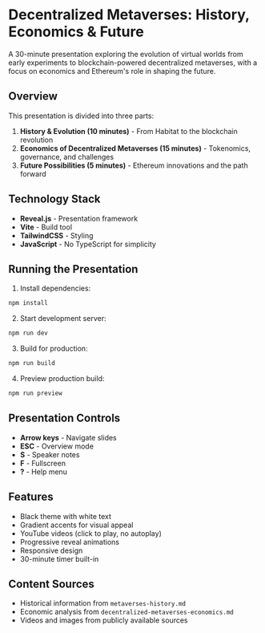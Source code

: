 # Decentralized Metaverses: History, Economics & Future

A 30-minute presentation exploring the evolution of virtual worlds from early experiments to blockchain-powered decentralized metaverses, with a focus on economics and Ethereum's role in shaping the future.

## Overview

This presentation is divided into three parts:

1. **History & Evolution (10 minutes)** - From Habitat to the blockchain revolution
2. **Economics of Decentralized Metaverses (15 minutes)** - Tokenomics, governance, and challenges
3. **Future Possibilities (5 minutes)** - Ethereum innovations and the path forward

## Technology Stack

- **Reveal.js** - Presentation framework
- **Vite** - Build tool
- **TailwindCSS** - Styling
- **JavaScript** - No TypeScript for simplicity

## Running the Presentation

1. Install dependencies:
```bash
npm install
```

2. Start development server:
```bash
npm run dev
```

3. Build for production:
```bash
npm run build
```

4. Preview production build:
```bash
npm run preview
```

## Presentation Controls

- **Arrow keys** - Navigate slides
- **ESC** - Overview mode
- **S** - Speaker notes
- **F** - Fullscreen
- **?** - Help menu

## Features

- Black theme with white text
- Gradient accents for visual appeal
- YouTube videos (click to play, no autoplay)
- Progressive reveal animations
- Responsive design
- 30-minute timer built-in

## Content Sources

- Historical information from `metaverses-history.md`
- Economic analysis from `decentralized-metaverses-economics.md`
- Videos and images from publicly available sources